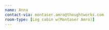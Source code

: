 ```yaml
---
name: Anna
contact-via: montaser.amro@thoughtworks.com
room-type: [Log cabin w(Montaser Amro)]
---
```

